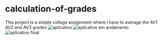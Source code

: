 # calculation-of-grades
This project is a simple college assignment where I have to average the AV1 AV2 and AV3 grades
![aplicativo](https://user-images.githubusercontent.com/82418945/140649516-57467b2e-eb6d-4b14-a677-0afffd25b7a9.jpg)
![aplicativo em andamento](https://user-images.githubusercontent.com/82418945/140649527-c0c2cdae-3ba3-483e-83d8-1b1bd5905454.jpg)
![aplicativo final](https://user-images.githubusercontent.com/82418945/140649530-8403bd2b-1c5e-4598-802b-9b93ab6a4829.jpg)
